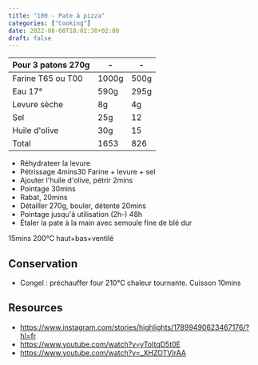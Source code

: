 ```yaml
---
title: "100 - Pate à pizza"
categories: ["Cooking"]
date: 2022-08-08T18:02:38+02:00
draft: false
---
```


|Pour 3 patons 270g|-|-|
|-|-|-|
|Farine T65 ou T00|1000g|500g|
|Eau 17°|590g|295g|
|Levure sèche|8g|4g|
|Sel|25g|12|
|Huile d'olive|30g|15|
|Total|1653|826|

- Réhydrateer la levure
- Pétrissage 4mins30 Farine + levure + sel
- Ajouter l'huile d'olive, pétrir 2mins
- Pointage 30mins
- Rabat, 20mins
- Détailler 270g, bouler, détente 20mins
- Pointage jusqu'à utilisation (2h-) 48h
- Étaler la pate à la main avec semoule fine de blé dur


15mins 200°C haut+bas+ventilé

## Conservation
- Congel : préchauffer four 210°C chaleur tournante. Cuisson 10mins

## Resources
- https://www.instagram.com/stories/highlights/17899490623467176/?hl=fr
- https://www.youtube.com/watch?v=yToItqD5t0E
- https://www.youtube.com/watch?v=_XHZOTVIrAA
